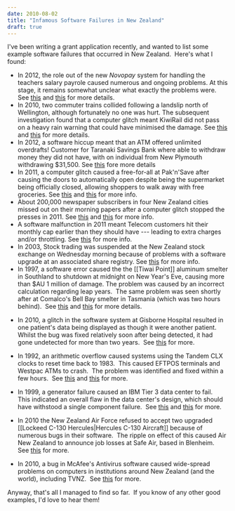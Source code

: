 ```yaml
---
date: 2010-08-02
title: "Infamous Software Failures in New Zealand"
draft: true
---
```


I've been writing a grant application recently, and wanted to list some example software failures that occurred in New Zealand.  Here's what I found:
<ul>
<li>
In 2012, the role out of the new <i>Novopay</i> system for handling the teachers salary payrole caused numerous and ongoing problems.  At this stage, it remains somewhat unclear what exactly the problems were.   See <a href="http://www.nbr.co.nz/opinion/talent2-CK">this</a> and <a href="http://www.stuff.co.nz/national/education/8013573/Novopay-system-to-get-independent-review">this</a> for more details.
</li>
<li>
In 2010, two commuter trains collided following a landslip north of Wellington, although fortunately no one was hurt.  The subsequent investigation found that a computer glitch meant KiwiRail did not pass on a heavy rain warning that could have minimised the damage.  See <a href="http://nz.news.yahoo.com/a/-/top-stories/14001439/computer-glitch-makes-train-crash-worse/">this</a> and <a href="http://www.nzherald.co.nz/nz/news/image.cfm?c_id=1&gal_objectid=10677194&gallery_id=114231#7115555">this</a> for more details.
</li>
<li>
In 2012, a software hiccup meant that an ATM offered unlimited overdrafts!  Customer for Taranaki Savings Bank where able to withdraw money they did not have, with on individual from New Plymouth withdrawing $31,500.  See <a href="http://www.nzherald.co.nz/business/news/article.cfm?c_id=3&objectid=10834307">this</a> fore more details</li>
<li>
In 2011, a computer glitch caused a free-for-all at Pak'n'Save after causing the doors to automatically open despite being the supermarket being officially closed, allowing shoppers to walk away with free groceries. See <a href="http://www.news.com.au/world-old/free-for-all-after-new-zealand-supermarket-opens-by-itself/story-e6frfl00-1226043967586">this</a> and <a href="http://qahatesyou.com/wordpress/2011/04/bug-opens-doors-in-new-zealand/">this</a> for more info.
</li>
<li>
About 200,000 newspaper subscribers in four New Zealand cities missed out on their morning papers after a computer glitch stopped the presses in 2011.  See <a href="http://www.odt.co.nz/news/national/171659/major-newspapers-cancelled-after-computer-glitch">this</a> and <a href="http://www.highbeam.com/doc/1A1-8f50f211b79b4ecf8095ea34d898819b.html">this</a> for more info.
</li>
<li>
A software malfunction in 2011 meant Telecom customers hit their monthly cap earlier than they should have --- leading to extra charges and/or throttling. See <a href="http://www.nbr.co.nz/article/telecom-admits-broadband-ck-95540">this</a> for more info.
</li>
<li>
In 2003, Stock trading was suspended at the New Zealand stock exchange on Wednesday morning because of problems with a software upgrade at an associated share registry.  See <a href="http://www.finextra.com/news/fullstory.aspx?newsitemid=9777">this</a> for more info.
</li>
	<li>In 1997, a software error caused the the [[Tiwai Point]] aluminum smelter in Southland to shutdown at midnight on New Year's Eve, causing more than $AU 1 million of damage. The problem was caused by an incorrect calculation regarding leap years.  The same problem was seen shortly after at Comalco's Bell Bay smelter in Tasmania (which was two hours behind).  See <a href="http://www.cs.tau.ac.il/~nachumd/horror.html">this</a> and <a href="http://www.granite.ab.ca/year2000/incidents.htm">this</a> for more details.</li>
</ul>
<ul>
	<li>In 2010, a glitch in the software system at Gisborne Hospital resulted in one patient's data being displayed as though it were another patient.  Whilst the bug was fixed relatively soon after being detected, it had gone undetected for more than two years.  See <a href="http://computerworld.co.nz/news.nsf/news/software-bug-mixes-patient-health-data">this</a> for more.</li>
</ul>
<ul>
	<li>In 1992, an arithmetic overflow caused systems using the Tandem CLX clocks to reset time back to 1983.  This caused EFTPOS terminals and Westpac ATMs to crash.  The problem was identified and fixed within a few hours.  See <a href="http://www.csl.sri.com/users/neumann/cal.html">this</a> and <a href="http://catless.ncl.ac.uk/Risks/14.06.html">this</a> for more.</li>
</ul>
<ul>
	<li>In 1999, a generator failure caused an IBM Tier 3 data center to fail.  This indicated an overall flaw in the data center's design, which should have withstood a single component failure.  See <a href="http://www.stuff.co.nz/travel/new-zealand/2955289/Air-New-Zealand-boss-criticises-IBM-over-outage">this</a> and <a href="http://www.betanews.com/article/Amateur-Linux-IBM-mainframe-failure-blamed-for-stranding-New-Zealand-flyers/1255360352">this</a> for more.</li>
</ul>
<ul>
	<li>In 2010 the New Zealand Air Force refused to accept two upgraded [[Lockeed C-130 Hercules|Hercules C-130 Aircraft]] because of numerous bugs in their software.  The ripple on effect of this caused Air New Zealand to announce job losses at Safe Air, based in Blenheim.  See <a href="http://tvnz.co.nz/business-news/software-glitches-behind-safe-air-job-losses-3369677">this</a> for more.</li>
</ul>
<ul>
	<li>In 2010, a bug in McAfee's Antivirus software caused wide-spread problems on computers in institutions around New Zealand (and the world), including TVNZ.  See <a href="http://www.stuff.co.nz/technology/gadgets/3609889/Antivirus-software-bug-hits-NZ">this</a> for more.</li>
</ul>
Anyway, that's all I managed to find so far.  If you know of any other good examples, I'd love to hear them!
